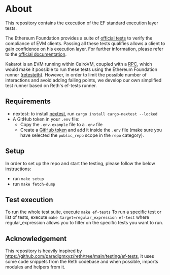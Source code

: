 # About

This repository contains the execution of the EF standard execution layer tests.

The Ethereum Foundation provides a suite of [official tests](https://github.com/ethereum/tests) to verify the compliance of EVM clients.
Passing all these tests qualifies allows a client to gain confidence on his execution layer.
For further information, please refer to the [official documentation](https://ethereum-tests.readthedocs.io/en/latest/).

Kakarot is an EVM running within CairoVM, coupled with a [RPC](https://github.com/kkrt-labs/kakarot-rpc/tree/main), which would make it possible to run these tests using the Ethereum Foundation runner ([retesteth](https://github.com/ethereum/retesteth)). However, in order to limit the possible number of interactions and avoid adding failing points, we develop our own simplified test runner based on Reth's ef-tests runner.

## Requirements

- nextest: to install [nextest](https://nexte.st/index.html), run `cargo install cargo-nextest --locked`
- A GitHub token in your `.env` file:
  - Copy the `.env.example` file to a `.env` file
  - Create a [GitHub token](https://docs.github.com/en/authentication/keeping-your-account-and-data-secure/managing-your-personal-access-tokens) and add it inside the `.env` file (make sure you have selected the `public_repo` scope in the `repo` category).

## Setup

In order to set up the repo and start the testing, please follow the below
instructions:

- run `make setup`
- run `make fetch-dump`

## Test execution

To run the whole test suite, execute `make ef-tests` To run a specific test or
list of tests, execute `make target=regular_expression ef-test` where
regular_expression allows you to filter on the specific tests you want to run.

## Acknowledgement

This repository is heavily inspired by <https://github.com/paradigmxyz/reth/tree/main/testing/ef-tests>, it uses some code snippets from the Reth codebase and when possible, imports modules and helpers from it.
